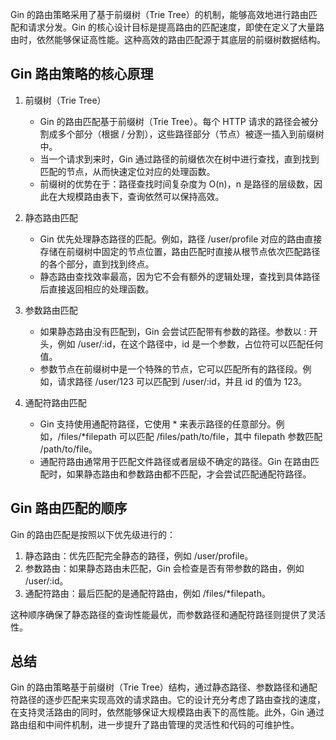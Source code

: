 Gin 的路由策略采用了基于前缀树（Trie Tree）的机制，能够高效地进行路由匹配和请求分发。Gin 的核心设计目标是提高路由的匹配速度，即使在定义了大量路由时，依然能够保证高性能。这种高效的路由匹配源于其底层的前缀树数据结构。  

## Gin 路由策略的核心原理  
1. 前缀树（Trie Tree）
   - Gin 的路由匹配基于前缀树（Trie Tree）。每个 HTTP 请求的路径会被分割成多个部分（根据 / 分割），这些路径部分（节点）被逐一插入到前缀树中。
   - 当一个请求到来时，Gin 通过路径的前缀依次在树中进行查找，直到找到匹配的节点，从而快速定位对应的处理函数。
   - 前缀树的优势在于：路径查找时间复杂度为 O(n)，n 是路径的层级数，因此在大规模路由表下，查询依然可以保持高效。

2. 静态路由匹配
   - Gin 优先处理静态路径的匹配。例如，路径 /user/profile 对应的路由直接存储在前缀树中固定的节点位置，路由匹配时直接从根节点依次匹配路径的各个部分，直到找到终点。
   - 静态路由查找效率最高，因为它不会有额外的逻辑处理，查找到具体路径后直接返回相应的处理函数。

3. 参数路由匹配
   - 如果静态路由没有匹配到，Gin 会尝试匹配带有参数的路径。参数以 : 开头，例如 /user/:id，在这个路径中，id 是一个参数，占位符可以匹配任何值。
   - 参数节点在前缀树中是一个特殊的节点，它可以匹配所有的路径段。例如，请求路径 /user/123 可以匹配到 /user/:id，并且 id 的值为 123。

4. 通配符路由匹配
   - Gin 支持使用通配符路径，它使用 * 来表示路径的任意部分。例如，/files/*filepath 可以匹配 /files/path/to/file，其中 filepath 参数匹配 /path/to/file。
   - 通配符路由通常用于匹配文件路径或者层级不确定的路径。Gin 在路由匹配时，如果静态路由和参数路由都不匹配，才会尝试匹配通配符路径。

## Gin 路由匹配的顺序  
Gin 的路由匹配是按照以下优先级进行的：
  1. 静态路由：优先匹配完全静态的路径，例如 /user/profile。
  2. 参数路由：如果静态路由未匹配，Gin 会检查是否有带参数的路由，例如 /user/:id。
  3. 通配符路由：最后匹配的是通配符路由，例如 /files/*filepath。

这种顺序确保了静态路径的查询性能最优，而参数路径和通配符路径则提供了灵活性。

## 总结
Gin 的路由策略基于前缀树（Trie Tree）结构，通过静态路径、参数路径和通配符路径的逐步匹配来实现高效的请求路由。它的设计充分考虑了路由查找的速度，在支持灵活路由的同时，依然能够保证大规模路由表下的高性能。此外，Gin 通过路由组和中间件机制，进一步提升了路由管理的灵活性和代码的可维护性。
